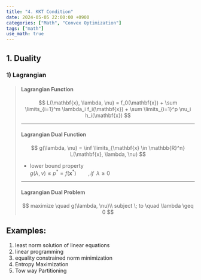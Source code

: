 ```yaml
---
title: "4. KKT Condition"
date: 2024-05-05 22:00:00 +0900
categories: ["Math", "Convex Optimization"]
tags: ["math"]
use_math: true
---
```


## 1. Duality

### 1) Lagrangian

> #### Lagrangian Function
>
> $$
> L(\mathbf{x}, \lambda, \nu) = f_0(\mathbf{x}) + \sum \limits_{i=1}^m \lambda_i f_i(\mathbf{x}) + \sum \limits_{i=1}^p \nu_i h_i(\mathbf{x})
> $$
> 
> ---
> #### Lagrangian Dual Function
>
> $$
> g(\lambda, \nu) = \inf \limits_{\mathbf{x} \in \mathbb{R}^n} L(\mathbf{x}, \lambda, \nu)
> $$
>
> - lower bound property<br>
> $g(\lambda, \nu) \leq p^* = f(\mathbf{x}^*) \qquad , if \;\; \lambda \geq 0$ 
> 
> ---
> #### Lagrangian Dual Problem
>
> $$
> maximize \quad g(\lambda, \nu)\\
> subject \; to \quad \lambda \geq 0
> $$

## Examples: 

1. least norm solution of linear equations
2. linear programming
3. equality constrained norm minimization
4. Entropy Maximization
5. Tow way Partitioning
